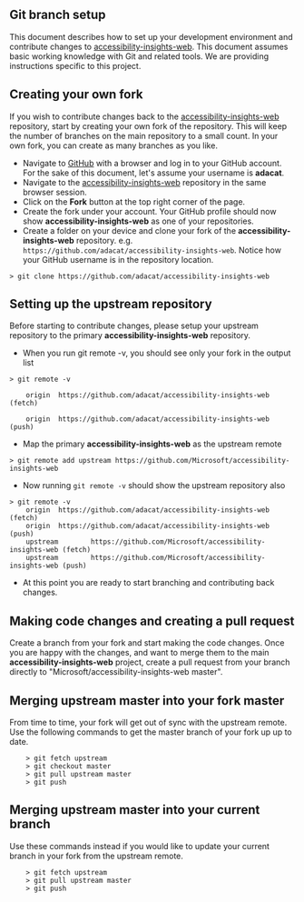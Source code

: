 <!--
Copyright (c) Microsoft Corporation. All rights reserved.
Licensed under the MIT License.
-->

## Git branch setup

This document describes how to set up your development environment and contribute changes to
[accessibility-insights-web](https://github.com/Microsoft/accessibility-insights-web). This document assumes basic working knowledge with Git and related tools.
We are providing instructions specific to this project.

## Creating your own fork

If you wish to contribute changes back to the [accessibility-insights-web](https://github.com/Microsoft/accessibility-insights-web) repository, start by creating your own fork of the repository. This will keep the number of branches on the main repository to a small count. In your own fork, you can create as many branches as you like.

-   Navigate to [GitHub](https://github.com/) with a browser and log in to your GitHub account. For the sake of this document, let's assume your username is **adacat**.
-   Navigate to the [accessibility-insights-web](https://github.com/Microsoft/accessibility-insights-web) repository in the same browser session.
-   Click on the **Fork** button at the top right corner of the page.
-   Create the fork under your account. Your GitHub profile should now show **accessibility-insights-web** as one of your repositories.
-   Create a folder on your device and clone your fork of the **accessibility-insights-web** repository. e.g. `https://github.com/adacat/accessibility-insights-web`. Notice how your GitHub username is in the repository location.

```
> git clone https://github.com/adacat/accessibility-insights-web
```

## Setting up the upstream repository

Before starting to contribute changes, please setup your upstream repository to the
primary **accessibility-insights-web** repository.

-   When you run git remote -v, you should see only your fork in the output list

```
> git remote -v

    origin  https://github.com/adacat/accessibility-insights-web (fetch)

    origin  https://github.com/adacat/accessibility-insights-web (push)
```

-   Map the primary **accessibility-insights-web** as the upstream remote

```
> git remote add upstream https://github.com/Microsoft/accessibility-insights-web
```

-   Now running `git remote -v` should show the upstream repository also

```
> git remote -v
    origin  https://github.com/adacat/accessibility-insights-web (fetch)
    origin  https://github.com/adacat/accessibility-insights-web (push)
    upstream        https://github.com/Microsoft/accessibility-insights-web (fetch)
    upstream        https://github.com/Microsoft/accessibility-insights-web (push)
```

-   At this point you are ready to start branching and contributing back changes.

## Making code changes and creating a pull request

Create a branch from your fork and start making the code changes. Once you are happy with the changes, and want to merge them to the main **accessibility-insights-web** project, create a pull request from your branch directly to "Microsoft/accessibility-insights-web master".

## Merging upstream master into your fork master

From time to time, your fork will get out of sync with the upstream remote. Use the following commands to get the master branch of your fork up up to date.

```
    > git fetch upstream
    > git checkout master
    > git pull upstream master
    > git push
```

## Merging upstream master into your current branch

Use these commands instead if you would like to update your current branch in your fork from the upstream remote.

```
    > git fetch upstream
    > git pull upstream master
    > git push
```
